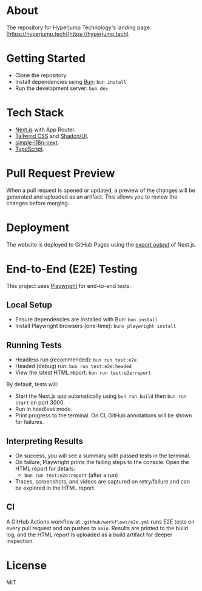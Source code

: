 # About

The repository for Hyperjump Technology's landing page. [https://hyperjump.tech](https://hyperjump.tech)

# Getting Started

- Clone the repository
- Install dependencies using [Bun](https://bun.sh): `bun install`
- Run the development server: `bun dev`

# Tech Stack

- [Next.js](https://nextjs.org) with App Router.
- [Tailwind CSS](https://tailwindcss.com) and [Shadcn/UI](https://ui.shadcn.com/).
- [simple-i18n-next](https://github.com/nicnocquee/simple-i18n-next#readme).
- [TypeScript](https://www.typescriptlang.org).

# Pull Request Preview

When a pull request is opened or updated, a preview of the changes will be generated and uploaded as an artifact. This allows you to review the changes before merging.

# Deployment

The website is deployed to GitHub Pages using the [export output](https://nextjs.org/docs/app/building-your-application/deploying/static-exports#configuration) of Next.js.

# End-to-End (E2E) Testing

This project uses [Playwright](https://playwright.dev/) for end-to-end tests.

## Local Setup

- Ensure dependencies are installed with Bun: `bun install`
- Install Playwright browsers (one-time): `bunx playwright install`

## Running Tests

- Headless run (recommended): `bun run test:e2e`
- Headed (debug) run: `bun run test:e2e:headed`
- View the latest HTML report: `bun run test:e2e:report`

By default, tests will:

- Start the Next.js app automatically using `bun run build` then `bun run start` on port 3000.
- Run in headless mode.
- Print progress to the terminal. On CI, GitHub annotations will be shown for failures.

## Interpreting Results

- On success, you will see a summary with passed tests in the terminal.
- On failure, Playwright prints the failing steps to the console. Open the HTML report for details:
  - `bun run test:e2e:report` (after a run)
- Traces, screenshots, and videos are captured on retry/failure and can be explored in the HTML report.

## CI

A GitHub Actions workflow at `.github/workflows/e2e.yml` runs E2E tests on every pull request and on pushes to `main`. Results are printed to the build log, and the HTML report is uploaded as a build artifact for deeper inspection.

# License

MIT
